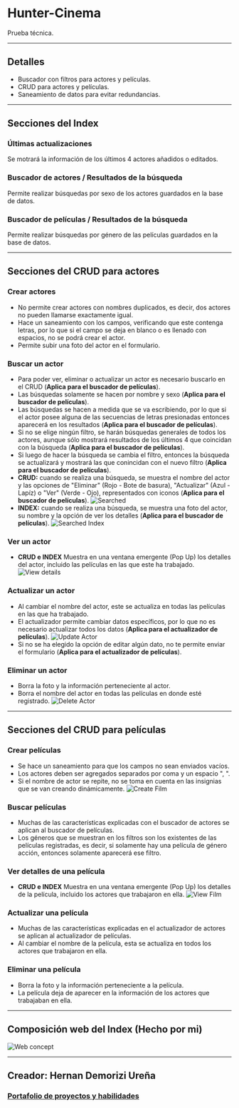 # Hunter-Cinema
Prueba técnica. 
___
## Detalles
* Buscador con filtros para actores y películas. 
* CRUD para actores y películas. 
* Saneamiento de datos para evitar redundancias. 
___
## Secciones del Index
### **Últimas actualizaciones**
Se motrará la información de los últimos 4 actores añadidos o editados.
### **Buscador de actores / Resultados de la búsqueda**
Permite realizar búsquedas por sexo de los actores guardados en la base de datos.
### **Buscador de películas / Resultados de la búsqueda**
Permite realizar búsquedas por género de las películas guardados en la base de datos.
___
## Secciones del CRUD para actores
### **Crear actores**
* No permite crear actores con nombres duplicados, es decir, dos actores no pueden llamarse exactamente igual.
* Hace un saneamiento con los campos, verificando que este contenga letras, por lo que si el campo se deja en blanco o es llenado con espacios, no se podrá crear el actor.
* Permite subir una foto del actor en el formulario.
### **Buscar un actor**
* Para poder ver, eliminar o actualizar un actor es necesario buscarlo en el CRUD (**Aplica para el buscador de películas**).
* Las búsquedas solamente se hacen por nombre y sexo (**Aplica para el buscador de películas**).
* Las búsquedas se hacen a medida que se va escribiendo, por lo que si el actor posee alguna de las secuencias de letras presionadas entonces aparecerá en los resultados (**Aplica para el buscador de películas**).
* Si no se elige ningún filtro, se harán búsquedas generales de todos los actores, aunque sólo mostrará resultados de los últimos 4 que coincidan con la búsqueda (**Aplica para el buscador de películas**).
* Si luego de hacer la búsqueda se cambia el filtro, entonces la búsqueda se actualizará y mostrará las que conincidan con el nuevo filtro (**Aplica para el buscador de películas**).
* **CRUD:** cuando se realiza una búsqueda, se muestra el nombre del actor y las opciones de "Eliminar" (Rojo - Bote de basura), "Actualizar" (Azul - Lapíz) o "Ver" (Verde - Ojo), representados con iconos (**Aplica para el buscador de películas**).
![Searched](./web-concept/searched.jpg "Resultados de la búsqueda en el CRUD")
* **INDEX:** cuando se realiza una búsqueda, se muestra una foto del actor, su nombre y la opción de ver los detalles (**Aplica para el buscador de películas**).
![Searched Index](./web-concept/searched-index.jpg "Resultados de la búsqueda en el INDEX")
### **Ver un actor**
* **CRUD e INDEX** Muestra en una ventana emergente (Pop Up) los detalles del actor, incluido las películas en las que este ha trabajado.
![View details](./web-concept/view-details.jpg "Detalles del actor")
### **Actualizar un actor**
* Al cambiar el nombre del actor, este se actualiza en todas las películas en las que ha trabajado. 
* El actualizador permite cambiar datos específicos, por lo que no es necesario actualizar todos los datos (**Aplica para el actualizador de películas**).
![Update Actor](./web-concept/updater.jpg "Actualizar un actor")
* Si no se ha elegido la opción de editar algún dato, no te permite enviar el formulario (**Aplica para el actualizador de películas**).
### **Eliminar un actor**
* Borra la foto y la información perteneciente al actor.
* Borra el nombre del actor en todas las películas en donde esté registrado.
![Delete Actor](./web-concept/delete-actor.jpg "Borrar actores")
___
## Secciones del CRUD para películas
### **Crear películas**
* Se hace un saneamiento para que los campos no sean enviados vacíos. 
* Los actores deben ser agregados separados por coma y un espacio ", ".
* Si el nombre de actor se repite, no se toma en cuenta en las insignias que se van creando dinámicamente.
![Create Film](./web-concept/create-film.jpg "Creación de películas")
### **Buscar películas**
* Muchas de las características explicadas con el buscador de actores se aplican al buscador de películas.
* Los géneros que se muestran en los filtros son los existentes de las películas registradas, es decir, si solamente hay una película de género acción, entonces solamente aparecerá ese filtro.
### **Ver detalles de una película**
* **CRUD e INDEX** Muestra en una ventana emergente (Pop Up) los detalles de la película, incluido los actores que trabajaron en ella.
![View Film](./web-concept/view-film.jpg "Ver detalles de las películas")
### **Actualizar una película**
* Muchas de las características explicadas en el actualizador de actores se aplican al actualizador de películas.
* Al cambiar el nombre de la película, esta se actualiza en todos los actores que trabajaron en ella. 
### **Eliminar una película**
* Borra la foto y la información perteneciente a la película.
* La película deja de aparecer en la información de los actores que trabajaban en ella.
___
## Composición web del Index (Hecho por mi)
![Web concept](./web-concept/web-concept.png "Composición web")
___
## Creador: Hernan Demorizi Ureña
### [Portafolio de proyectos y habilidades](https://hernanreiq.github.io/portafolio/)